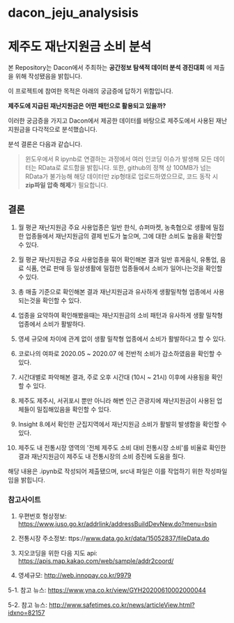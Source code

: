 # dacon_jeju_analysisis

# 제주도 재난지원금 소비 분석

본 Repository는 Dacon에서 주최하는 **공간정보 탐색적 데이터 분석 경진대회** 에 제출을 위해 작성됐음을 밝힙니다.

이 프로젝트에 참여한 목적은 아래의 궁금증에 답하기 위함입니다.

**제주도에 지급된 재난지원금은 어떤 패턴으로 활용되고 있을까?**

이러한 궁금증을 가지고 Dacon에서 제공한 데이터를 바탕으로 제주도에서 사용된 재난지원금을 다각적으로 분석했습니다.

분석 결론은 다음과 같습니다.

> 윈도우에서 R ipynb로 연결하는 과정에서 여러 인코딩 이슈가 발생해 모든 데이터는 RData로 로드함을 밝힙니다.
> 또한, github의 정책 상 100MB가 넘는 RData가 불가능해 해당 데이터만 zip형태로 업로드하였으므로, 코드 동작 시 **zip파일 압축 해제**가 필요합니다.

## 결론

1. 월 평균 재난지원금 주요 사용업종은 일반 한식, 슈퍼마켓, 농축협으로 생활에 밀접한 업종들에서 재난지원금의 결제 빈도가 높으며, 그에 대한 소비도 높음을 확인할 수 있다.


2. 월 평균 재난지원금 주요 사용업종을 묶어 확인해본 결과 일반 휴게음식, 유통업, 음료 식품, 연료 판매 등 일상생활에 밀접한 업종들에서 소비가 일어나는것을 확인할 수 있다.


3. 총 매출 기준으로 확인해본 결과 재난지원금과 유사하게 생활밀착형 업종에서 사용되는것을 확인할 수 있다.


4. 업종을 요약하여 확인해봤을때는 재난지원금의 소비 패턴과 유사하게 생활 밀착형 업종에서 소비가 활발하다.


5. 영세 규모에 차이에 관계 없이 생활 밀착형 업종에서 소비가 활발하다고 할 수 있다.


6. 코로나의 여파로 2020.05 ~ 2020.07 에 전반적 소비가 감소하였음을 확인할 수 있다.


7. 시간대별로 파악해본 결과, 주로 오후 시간대 (10시 ~ 21시) 이후에 사용됨을 확인할 수 있다.


8. 제주도 제주시, 서귀포시 뿐만 아니라 해변 인근 관광지에 재난지원금이 사용된 업체들이 밀집해있음을 확인할 수 있다.


9. Insight 8.에서 확인한 군집지역에서 재난지원금 소비가 활발히 발생함을 확인할 수 있다.


10. 제주도 내 전통시장 영역의 '전체 제주도 소비 대비 전통시장 소비'를 비율로 확인한 결과 재난지원금이 제주도 내 전통시장의 소비 증진에 도움을 줬다.




해당 내용은 .ipynb로 작성되어 제출됐으며, src내 파일은 이를 작업하기 위한 작성파일임을 밝힙니다.

### 참고사이트

1. 우편번호 형상정보: https://www.juso.go.kr/addrlink/addressBuildDevNew.do?menu=bsin

2. 전통시장 주소정보: ttps://www.data.go.kr/data/15052837/fileData.do

3. 지오코딩을 위한 다음 지도 api: https://apis.map.kakao.com/web/sample/addr2coord/

4. 영세규모: http://web.innopay.co.kr/9979

5-1. 참고 뉴스: https://www.yna.co.kr/view/GYH20200610002000044

5-2. 참고 뉴스: http://www.safetimes.co.kr/news/articleView.html?idxno=82157
